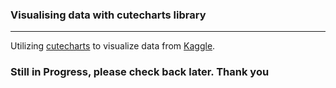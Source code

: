 <h3>Visualising data with cutecharts library</h3>
<hr>

Utilizing <a href="https://github.com/cutecharts/cutecharts.py">cutecharts</a> to visualize data from <a href="https://www.kaggle.com/thomaskonstantin/highly-rated-children-books-and-stories"> Kaggle</a>.
<h3>Still in Progress, please check back later. Thank you</h3>
